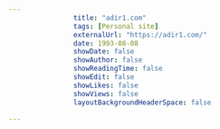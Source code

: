 ---
                title: "adir1.com"
                tags: [Personal site]
                externalUrl: "https://adir1.com/"
                date: 1993-08-08
                showDate: false
                showAuthor: false
                showReadingTime: false
                showEdit: false
                showLikes: false
                showViews: false
                layoutBackgroundHeaderSpace: false
                ---
